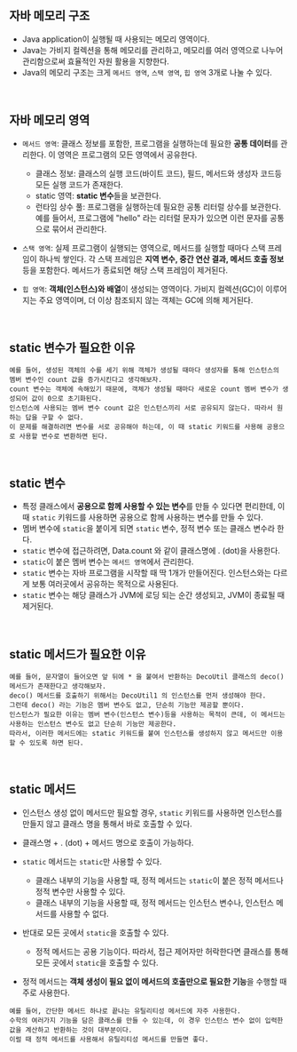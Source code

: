 ## 자바 메모리 구조

* Java application이 실행될 때 사용되는 메모리 영역이다.
* Java는 가비지 컬렉션을 통해 메모리를 관리하고, 메모리를 여러 영역으로 나누어 관리함으로써 효율적인 자원 활용을 지향한다.
* Java의 메모리 구조는 크게 ``메서드 영역``, ``스택 영역``, ``힙 영역`` 3개로 나눌 수 있다.

<br>

## 자바 메모리 영역
* ``메서드 영역``: 클래스 정보를 포함한, 프로그램을 실행하는데 필요한 **공통 데이터**를 관리한다. 이 영역은 프로그램의 모든 영역에서 공유한다.

  * 클래스 정보: 클래스의 실행 코드(바이트 코드), 필드, 메서드와 생성자 코드등 모든 실행 코드가 존재한다.
  * static 영역: **static 변수**들을 보관한다.
  * 런타임 상수 풀: 프로그램을 실행하는데 필요한 공통 리터럴 상수를 보관한다. 예를 들어서, 프로그램에
"hello" 라는 리터럴 문자가 있으면 이런 문자를 공통으로 묶어서 관리한다.


* ``스택 영역``: 실제 프로그램이 실행되는 영역으로, 메서드를 실행할 때마다 스택 프레임이 하나씩 쌓인다.  각 스택 프레임은 **지역 변수, 중간 연산 결과,
   메서드 호출 정보** 등을 포함한다. 메서드가 종료되면 해당 스택 프레임이 제거된다.
* ``힙 영역``: **객체(인스턴스)와 배열**이 생성되는 영역이다. 가비지 컬렉션(GC)이 이루어지는 주요 영역이며, 더 이상 참조되지 않는 객체는 GC에 의해 제거된다.

<br>

## static 변수가 필요한 이유

```
예를 들어, 생성된 객체의 수를 세기 위해 객체가 생성될 때마다 생성자를 통해 인스턴스의 멤버 변수인 count 값을 증가시킨다고 생각해보자.
count 변수는 객체에 속해있기 때문에, 객체가 생성될 때마다 새로운 count 멤버 변수가 생성되어 값이 0으로 초기화된다.
인스턴스에 사용되는 멤버 변수 count 값은 인스턴스끼리 서로 공유되지 않는다. 따라서 원하는 답을 구할 수 없다.
이 문제를 해결하려면 변수를 서로 공유해야 하는데, 이 때 static 키워드를 사용해 공용으로 사용할 변수로 변환하면 된다.
```

<br>

## static 변수

* 특정 클래스에서 **공용으로 함께 사용할 수 있는 변수**를 만들 수 있다면 편리한데, 이 때 ``static`` 키워드를 사용하면 공용으로 함께 사용하는 변수를 만들 수 있다.
* 멤버 변수에 ``static``을 붙이게 되면 ``static`` 변수, 정적 변수 또는 클래스 변수라 한다.
* ``static`` 변수에 접근하려면, Data.count 와 같이 클래스명에 . (dot)을 사용한다.
* ``static``이 붙은 멤버 변수는 ``메서드 영역``에서 관리한다.
* ``static`` 변수는 자바 프로그램을 시작할 때 딱 1개가 만들어진다. 인스턴스와는 다르게 보통 여러곳에서 공유하는 목적으로 사용된다.
* ``static`` 변수는 해당 클래스가 JVM에 로딩 되는 순간 생성되고, JVM이 종료될 때 제거된다.

<br>

## static 메서드가 필요한 이유

```
예를 들어, 문자열이 들어오면 앞 뒤에 * 을 붙여서 반환하는 DecoUtil 클래스의 deco() 메서드가 존재한다고 생각해보자.
deco() 메서드를 호출하기 위해서는 DecoUtil1 의 인스턴스를 먼저 생성해야 한다.
그런데 deco() 라는 기능은 멤버 변수도 없고, 단순히 기능만 제공할 뿐이다.
인스턴스가 필요한 이유는 멤버 변수(인스턴스 변수)등을 사용하는 목적이 큰데, 이 메서드는 사용하는 인스턴스 변수도 없고 단순히 기능만 제공한다.
따라서, 이러한 메서드에는 static 키워드를 붙여 인스턴스를 생성하지 않고 메서드만 이용할 수 있도록 하면 된다.
```

<br>

## static 메서드

* 인스턴스 생성 없이 메서드만 필요할 경우, ``static`` 키워드를 사용하면 인스턴스를 만들지 않고 클래스 명을 통해서 바로 호출할 수 있다.
* 클래스명 + . (dot) + 메서드 명으로 호출이 가능하다.
* ``static`` 메서드는 ``static``만 사용할 수 있다.
  * 클래스 내부의 기능을 사용할 때, 정적 메서드는 ``static``이 붙은 정적 메서드나 정적 변수만 사용할 수 있다.
  * 클래스 내부의 기능을 사용할 때, 정적 메서드는 인스턴스 변수나, 인스턴스 메서드를 사용할 수 없다.

* 반대로 모든 곳에서 ``static``을 호출할 수 있다.
  * 정적 메서드는 공용 기능이다. 따라서, 접근 제어자만 허락한다면 클래스를 통해 모든 곳에서 ``static``을 호출할 수 있다.

* 정적 메서드는 **객체 생성이 필요 없이 메서드의 호출만으로 필요한 기능**을 수행할 때 주로 사용한다.

```
예를 들어, 간단한 메서드 하나로 끝나는 유틸리티성 메서드에 자주 사용한다.
수학의 여러가지 기능을 담은 클래스를 만들 수 있는데, 이 경우 인스턴스 변수 없이 입력한 값을 계산하고 반환하는 것이 대부분이다.
이럴 때 정적 메서드를 사용해서 유틸리티성 메서드를 만들면 좋다.
```